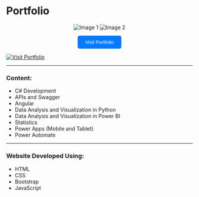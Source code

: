 # Portfolio

<p align="center">
  <img src="https://github.com/tassiogomes/Portfolio/assets/62346384/e402c002-91fc-4c1b-b848-74213484508a" alt="Image 1">
  <img src="https://github.com/tassiogomes/Portfolio/assets/62346384/3595bd3a-d280-4f36-918b-10117f567119" alt="Image 2">
</p>

<p align="center">
  <a href="https://tassiogomes.github.io/Portfolio/" target="_blank">
    <button style="padding: 10px 20px; background-color: #007bff; color: #fff; border: none; border-radius: 5px; cursor: pointer;">Visit Portfolio</button>
  </a>
</p>

[![Visit Portfolio](https://img.shields.io/badge/Visit%20Portfolio-007bff?style=for-the-badge&logo=github&logoColor=white)](https://tassiogomes.github.io/Portfolio/)



---

### Content:

- C# Development
- APIs and Swagger
- Angular
- Data Analysis and Visualization in Python
- Data Analysis and Visualization in Power BI
- Statistics
- Power Apps (Mobile and Tablet)
- Power Automate

---

### Website Developed Using:

- HTML
- CSS
- Bootstrap
- JavaScript
